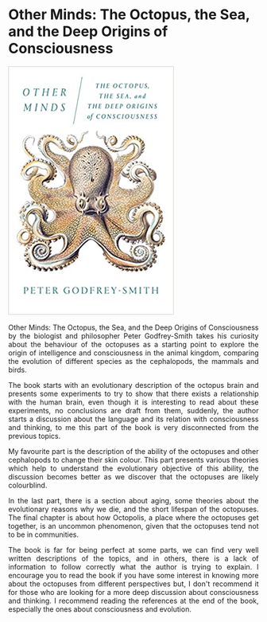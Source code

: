 # Other Minds: The Octopus, the Sea, and the Deep Origins of Consciousness

![book cover](https://github.com/czhroailsky/czhroailsky.github.io/blob/master/images/2020-09-21-other-minds/cover_book.png)

<p>
<div style="text-align: justify">
Other Minds: The Octopus, the Sea, and the Deep Origins of Consciousness by the biologist and philosopher Peter Godfrey-Smith takes his curiosity about the behaviour of the octopuses as a starting point to explore the origin of intelligence and consciousness in the animal kingdom, comparing the evolution of different species as the cephalopods, the mammals and birds.
</div>
</p>

<p>
<div style="text-align: justify">
The book starts with an evolutionary description of the octopus brain and presents some experiments to try to show that there exists a relationship with the human brain, even though it is interesting to read about these experiments, no conclusions are draft from them, suddenly, the author starts a discussion about the language and its relation with consciousness and thinking, to me this part of the book is very disconnected from the previous topics.
</div>
</p>

<p>
<div style="text-align: justify">
My favourite part is the description of the ability of the octopuses and other cephalopods to change their skin colour. This part presents various theories which help to understand the evolutionary objective of this ability, the discussion becomes better as we discover that the octopuses are likely colourblind.
</div>
</p>

<p>
<div style="text-align: justify">
In the last part, there is a section about aging, some theories about the evolutionary reasons why we die, and the short lifespan of the octopuses. The final chapter is about how Octopolis, a place where the octopuses get together, is an uncommon phenomenon, given that the octopuses tend not to be in communities.
</div>
</p>

<p>
<div style="text-align: justify">
The book is far for being perfect at some parts, we can find very well written descriptions of the topics, and in others, there is a lack of information to follow correctly what the author is trying to explain. I encourage you to read the book if you have some interest in knowing more about the octopuses from different perspectives but, I don't recommend it for those who are looking for a more deep discussion about consciousness and thinking. I recommend reading the references at the end of the book, especially the ones about consciousness and evolution.
</div>
</p>
